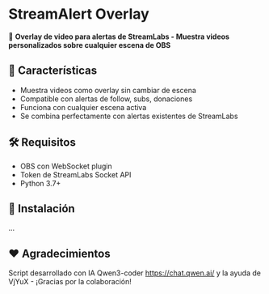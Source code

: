 # StreamAlert Overlay

🎨 **Overlay de video para alertas de StreamLabs - Muestra videos personalizados sobre cualquier escena de OBS**

## 🌟 Características
- Muestra videos como overlay sin cambiar de escena
- Compatible con alertas de follow, subs, donaciones
- Funciona con cualquier escena activa
- Se combina perfectamente con alertas existentes de StreamLabs

## 🛠️ Requisitos
- OBS con WebSocket plugin
- Token de StreamLabs Socket API
- Python 3.7+

## 🚀 Instalación
...

## ❤️ Agradecimientos
Script desarrollado con IA Qwen3-coder https://chat.qwen.ai/ y la ayuda de VjYuX - ¡Gracias por la colaboración!

